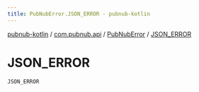 ```yaml
---
title: PubNubError.JSON_ERROR - pubnub-kotlin
---
```


[pubnub-kotlin](../../index.html) / [com.pubnub.api](../index.html) / [PubNubError](index.html) / [JSON_ERROR](./-j-s-o-n_-e-r-r-o-r.html)

# JSON_ERROR

`JSON_ERROR`
